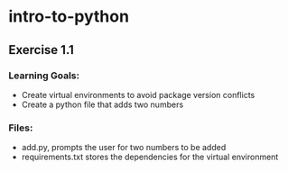 # intro-to-python
 
## Exercise 1.1

### Learning Goals:

- Create virtual environments to avoid package version conflicts
- Create a python file that adds two numbers 

### Files:

- add.py, prompts the user for two numbers to be added
- requirements.txt stores the dependencies for the virtual environment

